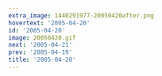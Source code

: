 ```yaml
---
extra_image: 1440291977-20050420after.png
hovertext: '2005-04-20'
id: '2005-04-20'
image: 20050420.gif
next: '2005-04-21'
prev: '2005-04-19'
title: '2005-04-20'
---
```

